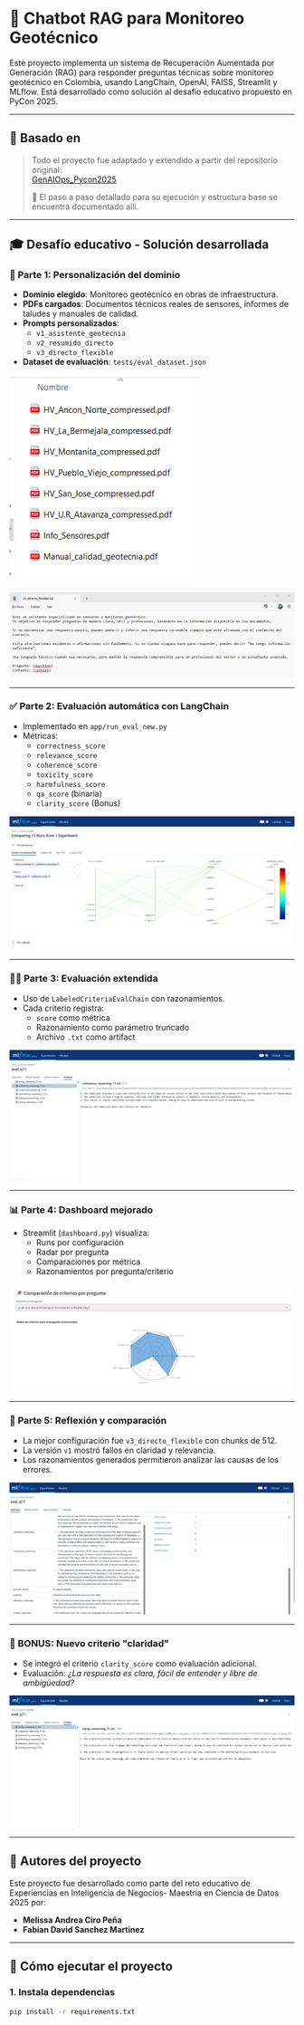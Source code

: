 # 🧠 Chatbot RAG para Monitoreo Geotécnico

Este proyecto implementa un sistema de Recuperación Aumentada por Generación (RAG) para responder preguntas técnicas sobre monitoreo geotécnico en Colombia, usando LangChain, OpenAI, FAISS, Streamlit y MLflow. Está desarrollado como solución al desafío educativo propuesto en PyCon 2025.

---

## 🔗 Basado en

> Todo el proyecto fue adaptado y extendido a partir del repositorio original:  
> [GenAIOps_Pycon2025](https://github.com/darkanita/GenAIOps_Pycon2025/tree/main)  
>  
> 📖 El paso a paso detallado para su ejecución y estructura base se encuentra documentado allí.

---

## 🎓 Desafío educativo - Solución desarrollada

### 🧩 Parte 1: Personalización del dominio

- **Dominio elegido**: Monitoreo geotécnico en obras de infraestructura.
- **PDFs cargados**: Documentos técnicos reales de sensores, informes de taludes y manuales de calidad.
- **Prompts personalizados**:
  - `v1_asistente_geotecnia`
  - `v2_resumido_directo`
  - `v3_directo_flexible`
- **Dataset de evaluación**: `tests/eval_dataset.json`

![data/pdfs/](img/data-pdfs.png)

![app/prompts/](img/promptv3.png)

---

### ✅ Parte 2: Evaluación automática con LangChain

- Implementado en `app/run_eval_new.py`
- Métricas:
  - `correctness_score`
  - `relevance_score`
  - `coherence_score`
  - `toxicity_score`
  - `harmfulness_score`
  - `qa_score` (binaria)
  - `clarity_score` (Bonus)

![MLFlowMetrics](img/MLflow1.png)

---

### 👨‍🔬 Parte 3: Evaluación extendida

- Uso de `LabeledCriteriaEvalChain` con razonamientos.
- Cada criterio registra:
  - `score` como métrica
  - Razonamiento como parámetro truncado
  - Archivo `.txt` como artifact

![MLFlowMetrics](img/MLflow2.png)

---

### 📊 Parte 4: Dashboard mejorado

- Streamlit (`dashboard.py`) visualiza:
  - Runs por configuración
  - Radar por pregunta
  - Comparaciones por métrica
  - Razonamientos por pregunta/criterio

![MLFlowMetrics](img/MLflow3.png)

---

### 🎤 Parte 5: Reflexión y comparación

- La mejor configuración fue `v3_directo_flexible` con chunks de 512.
- La versión `v1` mostró fallos en claridad y relevancia.
- Los razonamientos generados permitieron analizar las causas de los errores.

![MLFlowMetrics](img/MLflow4.png)

---

### 🚀 BONUS: Nuevo criterio "claridad"

- Se integró el criterio `clarity_score` como evaluación adicional.
- Evaluación: *¿La respuesta es clara, fácil de entender y libre de ambigüedad?*

![MLFlowMetrics](img/MLflow5.png)

---

## 👥 Autores del proyecto

Este proyecto fue desarrollado como parte del reto educativo de Experiencias en Inteligencia de Negocios- Maestria en Ciencia de Datos 2025 por:

- **Melissa Andrea Ciro Peña**
- **Fabian David Sanchez Martinez**

---

## 🧪 Cómo ejecutar el proyecto

### 1. Instala dependencias

```bash
pip install -r requirements.txt